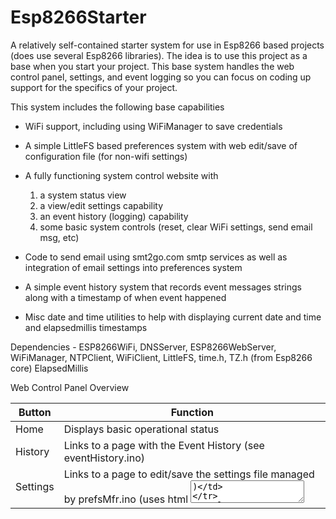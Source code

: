 # Esp8266Starter
A  relatively self-contained starter system for use in Esp8266 based projects (does use several Esp8266 libraries).  The idea is to use this project as a base when you start your project.  This base system handles the web control panel, settings, and event logging so you can focus on coding up support for the specifics of your project.

This system includes the following base capabilities
 - WiFi support, including using WiFiManager to save credentials
 - A simple LittleFS based preferences system with web edit/save of configuration file (for non-wifi settings)
 - A fully functioning system control website with 
    1) a system status view
    2) a view/edit settings capability
    3) an event history (logging) capability
    4) some basic system controls (reset, clear WiFi settings, send email msg, etc)
    
 - Code to send email using smt2go.com smtp services as well as integration of email settings into preferences system
 - A simple event history system that records event messages strings along with a timestamp of when event happened
 - Misc date and time utilities to help with displaying current date and time and elapsedmillis timestamps
 
 Dependencies - ESP8266WiFi, DNSServer, ESP8266WebServer, WiFiManager, 
                NTPClient, WiFiClient, LittleFS, time.h, TZ.h (from Esp8266 core)
                ElapsedMillis

Web Control Panel Overview

Button         | Function
------------   | -------------
Home           | Displays basic operational status
History        | Links to a page with the Event History (see eventHistory.ino)
Settings       | Links to a page to edit/save the settings file managed by prefsMfr.ino  (uses html <textarea>)
Restart        | Calls doSoftReset() function in Esp8266Starter.ino to inits counters, timers, etc
Send Mail 1    | Results in a call to sendmail(1) through a helper function in Esp8266Starter.ino
Send Mail 2    | Results in a call to sendmail(2) through a helper function in Esp8266Starter.ino
Erase WiFi     | Calls WiFiManager.resetSettings() then ESP.reset() (after confirm popup)
Hard Reset     | Calls ESP.reset() (after confirm popup) 

Check out the wiki for screenshots: 
 https://github.com/magellannh/Esp8266Starter/wiki/Esp8266-Web-Control-Panel
